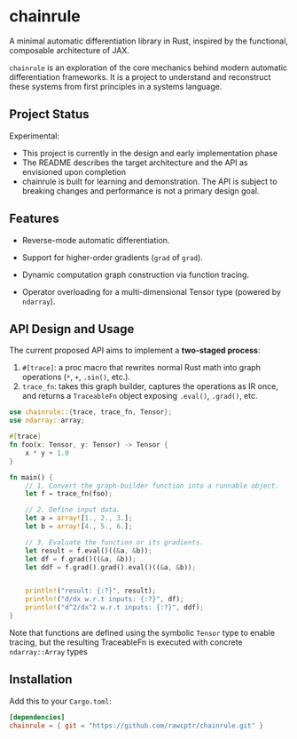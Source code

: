 
# chainrule

A minimal automatic differentiation library in Rust, inspired by the functional, composable architecture of JAX.

`chainrule` is an exploration of the core mechanics behind modern automatic differentiation frameworks. It is a project to understand and reconstruct these systems from first principles in a systems language.

## Project Status

Experimental:

- This project is currently in the design and early implementation phase
- The README describes the target architecture and the API as envisioned upon completion
- chainrule is built for learning and demonstration. The API is subject to breaking changes and performance is not a primary design goal.

## Features

- Reverse-mode automatic differentiation.

- Support for higher-order gradients (`grad` of `grad`).

- Dynamic computation graph construction via function tracing.

- Operator overloading for a multi-dimensional Tensor type (powered by `ndarray`).

## API Design and Usage

The current proposed API aims to implement a **two-staged process**:

1. `#[trace]`:  a proc macro that rewrites normal Rust math into graph operations (`*`, `+`, `.sin()`, etc.).
2. `trace_fn`: takes this graph builder, captures the operations as IR once, and returns a `TraceableFn` object exposing `.eval()`, `.grad()`, etc.

```rust
use chainrule::{trace, trace_fn, Tensor};
use ndarray::array;

#[trace]
fn foo(x: Tensor, y: Tensor) -> Tensor {
    x * y + 1.0
}

fn main() {
    // 1. Convert the graph-builder function into a runnable object.
    let f = trace_fn(foo);

    // 2. Define input data.
    let a = array![1., 2., 3.];
    let b = array![4., 5., 6.];

    // 3. Evaluate the function or its gradients.
    let result = f.eval()((&a, &b));
    let df = f.grad()((&a, &b));
    let ddf = f.grad().grad().eval()((&a, &b));


    println!("result: {:?}", result);
    println!("d/dx w.r.t inputs: {:?}", df);
    println!("d^2/dx^2 w.r.t inputs: {:?}", ddf);
}
```

Note that functions are defined using the symbolic `Tensor` type to enable tracing, but the resulting TraceableFn is executed with concrete `ndarray::Array` types

## Installation

Add this to your `Cargo.toml`:

```toml
[dependencies]
chainrule = { git = "https://github.com/rawcptr/chainrule.git" }
```
